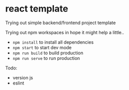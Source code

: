# react template

Trying out simple backend/frontend project template

Trying out npm workspaces in hope it might help a little..


* `npm install` to install all dependencies
* `npm start` to start dev mode
* `npm run build` to build production
* `npm run serve` to run production


Todo:
* version js
* eslint
